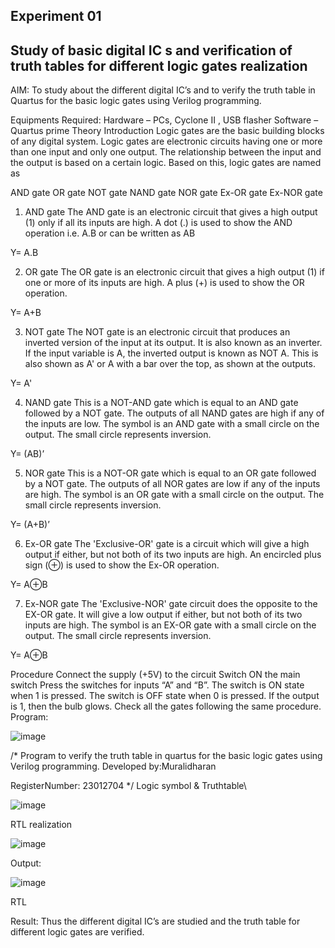 ## Experiment 01 
## Study of basic digital IC s and verification of truth tables for different logic gates realization 
 AIM:
To study about the different digital IC’s and to verify the truth table in Quartus for the basic logic gates using Verilog programming.

Equipments Required:
Hardware – PCs, Cyclone II , USB flasher
Software – Quartus prime
Theory
Introduction
Logic gates are the basic building blocks of any digital system. Logic gates are electronic circuits having one or more than one input and only one output. The relationship between the input and the output is based on a certain logic. Based on this, logic gates are named as

AND gate
OR gate
NOT gate
NAND gate
NOR gate
Ex-OR gate
Ex-NOR gate
1) AND gate
The AND gate is an electronic circuit that gives a high output (1) only if all its inputs are high. A dot (.) is used to show the AND operation i.e. A.B or can be written as AB

Y= A.B

2) OR gate
The OR gate is an electronic circuit that gives a high output (1) if one or more of its inputs are high. A plus (+) is used to show the OR operation.

Y= A+B

3) NOT gate
The NOT gate is an electronic circuit that produces an inverted version of the input at its output. It is also known as an inverter. If the input variable is A, the inverted output is known as NOT A. This is also shown as A' or A with a bar over the top, as shown at the outputs.

Y= A'

4) NAND gate
This is a NOT-AND gate which is equal to an AND gate followed by a NOT gate. The outputs of all NAND gates are high if any of the inputs are low. The symbol is an AND gate with a small circle on the output. The small circle represents inversion.

Y= (AB)’

5) NOR gate
This is a NOT-OR gate which is equal to an OR gate followed by a NOT gate. The outputs of all NOR gates are low if any of the inputs are high. The symbol is an OR gate with a small circle on the output. The small circle represents inversion.

Y= (A+B)’

6) Ex-OR gate
The 'Exclusive-OR' gate is a circuit which will give a high output if either, but not both of its two inputs are high. An encircled plus sign (⊕) is used to show the Ex-OR operation.

Y= A⊕B

7) Ex-NOR gate
The 'Exclusive-NOR' gate circuit does the opposite to the EX-OR gate. It will give a low output if either, but not both of its two inputs are high. The symbol is an EX-OR gate with a small circle on the output. The small circle represents inversion.

Y= A⊕B

Procedure
Connect the supply (+5V) to the circuit
Switch ON the main switch
Press the switches for inputs “A” and “B”. The switch is ON state when 1 is pressed. The switch is OFF state when 0 is pressed.
If the output is 1, then the bulb glows.
Check all the gates following the same procedure.
Program:



![image](https://github.com/Muralidharan3033/Study-of-basic-digital-IC-s-and-verification-of-truth-tables-for-different-logic-gates-realization-/assets/147473403/3385ea08-e19f-4748-9058-ddf235fb7573)





/*
Program to verify the truth table in quartus for the basic logic gates using Verilog programming.
Developed by:Muralidharan


RegisterNumber: 23012704
*/
Logic symbol & Truthtable\





![image](https://github.com/Muralidharan3033/Study-of-basic-digital-IC-s-and-verification-of-truth-tables-for-different-logic-gates-realization-/assets/147473403/4fbc8368-a859-489e-a9ad-07390df105ba)




RTL realization







![image](https://github.com/Muralidharan3033/Study-of-basic-digital-IC-s-and-verification-of-truth-tables-for-different-logic-gates-realization-/assets/147473403/87c2628f-ff36-45e9-813a-27c4b5a546e8)








Output:


   ![image](https://github.com/Muralidharan3033/Study-of-basic-digital-IC-s-and-verification-of-truth-tables-for-different-logic-gates-realization-/assets/147473403/1fce7479-3ca7-4f01-900f-5b9365484033)



RTL

Result:
Thus the different digital IC’s are studied and the truth table for different logic gates are verified.
